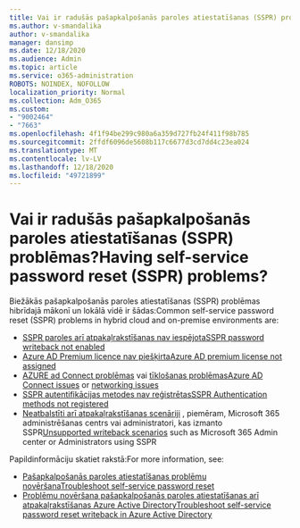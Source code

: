 ```yaml
---
title: Vai ir radušās pašapkalpošanās paroles atiestatīšanas (SSPR) problēmas?
ms.author: v-smandalika
author: v-smandalika
manager: dansimp
ms.date: 12/18/2020
ms.audience: Admin
ms.topic: article
ms.service: o365-administration
ROBOTS: NOINDEX, NOFOLLOW
localization_priority: Normal
ms.collection: Adm_O365
ms.custom:
- "9002464"
- "7663"
ms.openlocfilehash: 4f1f94be299c980a6a359d727fb24f411f98b785
ms.sourcegitcommit: 2ffdf6096de5608b117c6677d3cd7dd4c23ea024
ms.translationtype: MT
ms.contentlocale: lv-LV
ms.lasthandoff: 12/18/2020
ms.locfileid: "49721899"
---
```

# <a name="having-self-service-password-reset-sspr-problems"></a><span data-ttu-id="49957-102">Vai ir radušās pašapkalpošanās paroles atiestatīšanas (SSPR) problēmas?</span><span class="sxs-lookup"><span data-stu-id="49957-102">Having self-service password reset (SSPR) problems?</span></span>

<span data-ttu-id="49957-103">Biežākās pašapkalpošanās paroles atiestatīšanas (SSPR) problēmas hibrīdajā mākonī un lokālā vidē ir šādas:</span><span class="sxs-lookup"><span data-stu-id="49957-103">Common self-service password reset (SSPR) problems in hybrid cloud and on-premise environments are:</span></span>

- [<span data-ttu-id="49957-104">SSPR paroles arī atpakaļrakstīšanas nav iespējota</span><span class="sxs-lookup"><span data-stu-id="49957-104">SSPR password writeback not enabled</span></span>](https://docs.microsoft.com/azure/active-directory/authentication/tutorial-enable-sspr-writeback)
- [<span data-ttu-id="49957-105">Azure AD Premium licence nav piešķirta</span><span class="sxs-lookup"><span data-stu-id="49957-105">Azure AD premium license not assigned</span></span>](https://docs.microsoft.com/azure/active-directory/authentication/concept-sspr-licensing)
- <span data-ttu-id="49957-106">[AZURE ad Connect problēmas](https://docs.microsoft.com/azure/active-directory/hybrid/tshoot-connect-sync-errors) vai [tīklošanas problēmas](https://docs.microsoft.com/azure/active-directory/hybrid/tshoot-connect-connectivity)</span><span class="sxs-lookup"><span data-stu-id="49957-106">[Azure AD Connect issues](https://docs.microsoft.com/azure/active-directory/hybrid/tshoot-connect-sync-errors) or [networking issues](https://docs.microsoft.com/azure/active-directory/hybrid/tshoot-connect-connectivity)</span></span>
- [<span data-ttu-id="49957-107">SSPR autentifikācijas metodes nav reģistrētas</span><span class="sxs-lookup"><span data-stu-id="49957-107">SSPR Authentication methods not registered</span></span>](https://mysignins.microsoft.com/security-info)
- <span data-ttu-id="49957-108">[Neatbalstīti arī atpakaļrakstīšanas scenāriji](https://docs.microsoft.com/azure/active-directory/authentication/concept-sspr-writeback#unsupported-writeback-operations) , piemēram, Microsoft 365 administrēšanas centrs vai administratori, kas izmanto SSPR</span><span class="sxs-lookup"><span data-stu-id="49957-108">[Unsupported writeback scenarios](https://docs.microsoft.com/azure/active-directory/authentication/concept-sspr-writeback#unsupported-writeback-operations) such as Microsoft 365 Admin center or Administrators using SSPR</span></span>


<span data-ttu-id="49957-109">Papildinformāciju skatiet rakstā:</span><span class="sxs-lookup"><span data-stu-id="49957-109">For more information, see:</span></span>

- [<span data-ttu-id="49957-110">Pašapkalpošanās paroles atiestatīšanas problēmu novēršana</span><span class="sxs-lookup"><span data-stu-id="49957-110">Troubleshoot self-service password reset</span></span>](https://docs.microsoft.com/azure/active-directory/authentication/troubleshoot-sspr)
- [<span data-ttu-id="49957-111">Problēmu novēršana pašapkalpošanās paroles atiestatīšanas arī atpakaļrakstīšanas Azure Active Directory</span><span class="sxs-lookup"><span data-stu-id="49957-111">Troubleshoot self-service password reset writeback in Azure Active Directory</span></span>](https://docs.microsoft.com/azure/active-directory/authentication/troubleshoot-sspr-writeback)
